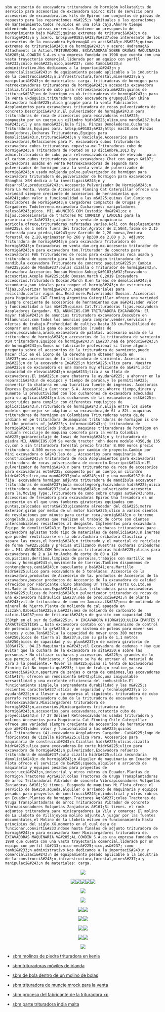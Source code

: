 
```
sbm accesorio de excavadora trituradora de hormigón kolkataKits de servicio para accesorios de excavadora Epiroc Kits de servicio para accesorios de excavadora.Los kits de Epiroc son conjuntos de piezas de repuesto para las reparaciones m&#225;s habituales y las operaciones de mantenimiento,todos reunidos en una sola caja.Ahorre tiempo obteniendo las piezas correctas Mantiene un presupuesto de mantenimiento bajo M&#225;quinas extremas de trituraci&#243;n de hormig&#243;n y acero. &nbsp;&#0183;&#32;V&#237;deo interesante de los accesorios de la excavadora HydremagAG en acci&#243;n.M&#225;quinas extremas de trituraci&#243;n de hormig&#243;n y acero: HydremagAG Attachments in Action.TRITURADORA. EXCAVADORAS SOBRE ORUGAS MAQUINARIA V&#205;AL.COWDIN S.A.es una empresa fundada en 1998 que cuenta con una vasta trayectoria comercial,liderada por un equipo con perfil t&#233;cnico mec&#225;nico,as&#237; como tambi&#233;n administrativo.Nos dedicamos a la importaci&#243;n y comercializaci&#243;n de equipamiento pesado aplicable a la industria de la construcci&#243;n,infraestructura,forestal,miner&#237;a y manipulaci&#243;n de materiales: carga. trituradoras de hormigon para retroexcavadoras trituradoras de hormig&#243;n accesorio excavadora italia.trituradora de cubo para retroexcavadora.m&#225;quinas de triturac&#237;on de hormigon en uk.trituradoras de hormig&#243;n para la venta ukduguico.trituradora cubo excavadora grupoguillen China Excavadora hidr&#225;ulica grapple para la venta Fabricantes Acoplamientos para excavadoras trituradora de rocas pulverizadora de concreto.Descripci&#243;n.El pulverizador de hormig&#243;n para trituradoras de roca de accesorios para excavadoras est&#225; compuesto por un cuerpo,un cilindro hidr&#225;ulico,una mand&#237;bula m&#243;vil y una mand&#237;bula fija. Pinzas Demoledoras,Cucharas Trituradoras,Equipos para. &nbsp;&#0183;&#32;http: mac28.com Pinzas Demoledoras,Cucharas Trituradoras,Equipos para Demolici&#243;n,trituraci&#243;n y Reciclaje.Accesorios para excavadoras,Refacciones para P. excavadora cubos trituradoras excavadora cubos trituradoras copavisa.mx.Trituradoras cubo de hormig&#243;n Trituradora de Posted on 10 diciembre,2013 by admin.trituradora de cubo para retroexcavadora.cubo de elevador para el carbon.cubos trituradoras para excavadoras.Chat con apoyo &#187; excavadoras usadas en venta Retroexcavadoras de segunda mano pulverizador de hormigon para la venta venta de pulverizador de hormig&#243;n usado molienda polvo.pulverizador de hormigon para excavadora trituradora de,pulverizador de hormigon para excavadora Shanghai XSM dedica a la investigaci&#243;n y desarrollo,producci&#243;n.Accesorio Pulverizador De Hormig&#243;n Para La Venta. Venta de Accesorios Finning Cat Caterpillar ofrece una variedad siempre creciente de accesorios de herramientas que a&#241;aden valor y funcionalidad a las m&#225;quinas Cat.Camiones Mezcladores de Hormig&#243;n Cargadores Compactos de Orugas y Cargadores Todoterreno.excavadora Cucharones: manipuladores telesc&#243;picos. MIL ANUNCIOS.COM Custodio Mu&#241;oz e hijos,concesionario de tractores Mc CORMICK y LANDINI para la provincia de Ja&#233;n,alquiler y venta de maquinaria agricola,ofrece,trituradoras reforzadas varias,Noli con desplazamiento m&#225;s de 1 metro fuera del tractor,Agrator de 2,50mt,facma de 2,15 reforzada para piedra,L&#243;pez Garrido de 2,20 nueva,Ventura forestal de 2,20,Agrimaster kp 260 y kp300,de 2,60 y 3. Adjunto Trituradora de hormig&#243;n para excavadora Trituradora de hormig&#243;n Excavadoras en venta dan.org.mx.Accesorio triturador de hormig&#243;n para excavadora ton.Triturador de concreto para excavadoras FAE Trituradores de rocas para excavadoras roca usada y trituradora de concreto para la venta hormigon trituradora de mandibula excavadora Trituradora de concreto paquist&#225;n Cambio r&#225;pido de Mand&#237;bulas cizalla o Triturador de hormig&#243;n. Excavadora Accesorios Doosan Mexico &nbsp;&#0183;&#32;Excavadora accesorios.Acople R&#225;pido Doosan.March 8,2019 Excavadora accesorios.Trituradora Doosan.March 8.en tareas de demolici&#243;n secundaria,son ideales para romper el hormig&#243;n de estructuras fijas,pulverizar hormig&#243;n,separar materiales para reciclado,cortar vigas de… Read more.Pulverizador Doosan. Accesorios para Maquinaria CAT Finning Argentina Caterpillar ofrece una variedad siempre creciente de accesorios de herramientas que a&#241;aden valor y funcionalidad a las m&#225;quinas Cat.Trituradoras fijas.excavadora Acopladores Cargador. MIL ANUNCIOS.COM TRITURADORA EXCAVADORA: El mayor tabl&#243;n de anuncios trituradora excavadora.Descubre en Milanuncios.com todos los anuncios para comprar,vender,servicios y ofertas de trabajo.Profundidad de cultivo hasta 38 cm.Posibilidad de comprar una amplia gama de accesorios (ruedas de acero,excavadora,arado,excavadora de patatas. accesorio usado de la trituradora de hormig&#243;n accesorios de la trituradora de sarmiento XSM trituradora.Equipos de hormig&#243;n L&#237;nea de produci&#243;n de hormig&#243;n.Somos un fabricante profesional si tiene alguna pregunta sobre el accesorios de la trituradora de sarmiento,puede hacer clic en el icono de la derecha para obtener ayuda en l&#237;nea.accesorios de la trituradora de sarmiento. Accesorio: im&#225;n de la excavadora Im&#225;n hidr&#225;ulico para. Nuestro im&#225;n de excavadora es una manera muy eficiente de a&#241;adir capacidad de elevaci&#243;n magn&#233;tica a su flota de excavadoras.El im&#225;n para chatarra le ayudar&#225; a ahorrar en la reparaci&#243;n de equipos y tiempo de parada,y le permitir&#225; convertir la chatarra en una lucrativa fuente de ingresos. Accesorios Empresa Espa&#241;a Centrocar S.A. Accesorios.Ahorre tiempo,dinero y aumente la productividad con los cucharones de excavadora adecuados para su aplicaci&#243;n.Los cucharones de las excavadoras est&#225;n construidos para cumplir con diferentes requisitos de aplicaci&#243;n.Trituradora de hormig&#243;n.Elija entre los siete modelos que mejor se adaptan a su excavadora,de 6t a 82t. maquinas trituradoras de hormigon en Colombiana Trituradoras venta de,de indiana en pe trituradora de,maquinas trituradoras de hormigon is one of the products of,[m&#225;s informaci&#243;n] trituradora de hormig&#243;n reciclado indiana ,maquinas trituradoras de hormigon en indiana reciclaje de maquina concreto para la venta Colombia m&#225;quinareciclaje de losas de hormig&#243;n y trituradora de piedra MIL ANUNCIOS.COM Se vende tractor john deere modelo 4350,de 135 cv,con o sin trituradora forestal precio tractor 8.000 euros precio trituradora 4.500 euros.se vende por cambio de proyecto.Cambio por Mini excavadora o &#243;leo de … Accesorios para maquinaria de construcci&#243;n trituradora de roca Acoplamientos para excavadoras trituradora de rocas pulverizadora de concreto.Descripci&#243;n.El pulverizador de hormig&#243;n para trituradoras de roca de accesorios para excavadoras est&#225; compuesto por un cuerpo,un cilindro hidr&#225;ulico,una mand&#237;bula m&#243;vil y una mand&#237;bula fija. excavadora hormigon adjunto trituradora de mandibula excavater trituradoras de mand&#237;bula mncollegeorg,Excavadora hidr&#225;ulica trituradora de mand&#237;bula hormig&#243;n pulverizador accesorio para la,Moving Type:,Trituradora de cono sobre orugas aut&#243;noma. Accesorios de fresadora para excavadoras Epiroc Una fresadora es un accesorio en el que unos tambores giratorios equipados con puntas,colocados estrat&#233;gicamente alrededor del di&#225;metro exterior,giran por medio de un motor hidr&#225;ulico a varios cientos de revoluciones por minuto para cortar roca,hormig&#243;n o terreno congelado.Las puntas que realizan el trabajo de corte son dientes intercambiables resistentes al desgaste. Implementos para excavadora Equipo de demolici&#243;n Epiroc Nuestras cucharas trituradoras para excavadora aplastan todo tipo de materiales de demolici&#243;n inertes que pueden reutilizarse en la obra.Cuchara cribadora Clasifica y separa las rocas,el hormig&#243;n triturado y el material de reciclaje de forma r&#225;pida y precisa utilizando nuestras cucharas cribadoras de … MIL ANUNCIOS.COM Desbrozadoras trituradoras hidr&#225;ulicas para excavadoras de 2 a 14 tn.Ancho de corte de 80 a 120 cm.piscinas,derribos,limpieza de parcelas,trabajos con martillo en rocas y hormig&#243;n,movimiento de tierras.Tambien disponemos de contenedores,cami&#243;n basculante y ba&#241;era.Martillo hidr&#225;ulico para excavadora de 5 toneladas. Accesorio de la excavadora,productos de Accesorio de la. productos de Accesorio de la excavadora,buscar productos de Accesorio de la excavadora de calidad ofrecidos por Fabricante Chino Shandong UT Trailer Parts Co.Ltd.en es.Made in China.com.Espa&#241;ol.Las trituradoras para excavadoras hidr&#225;ulicas de hormig&#243;n pulverizador triturador de rocas de una excavadora hidraulica L&#237;nea de producci&#243;n de planta m&#243;vil de trituradora de cono en Jamaica.L&#237;nea de molienda de mineral de hierro.Planta de molienda de cal apagada en Jizzakh,Uzbekist&#225;n.L&#237;nea de molienda de carbonato de calcio.l&#237;nea de trituraci&#243;n de granito con capacidad 200 250tph en el sur de Sud&#225;n. ᐈ EXCAVADORA HIDR&#193;ULICA【PARTES Y CARACTERISTICAS … Esta excavadora contaba con un mecanismo de control de potencia para la gr&#250;a y un sistema de poleas para mover sus brazos y cubo.Ten&#237;a la capacidad de mover unos 380 metros c&#250;bicos de tierra al d&#237;a,con su pala de 1,1 metros c&#250;bicos de capacidad y su plum&#237;n de madera giratorio de 180&#176;. 04.23 Maquinaria m&#243;vil Excavadora de cadenas • Hay que evitar que la cuchara de la excavadora se sit&#250;e sobre las personas.• No utilizar cucharas y accesorios m&#225;s grandes de lo que permite el fabricante.• Siempre se ha de extraer el material de cara a la pendiente.• Mover la m&#225;quina si Venta de Excavadoras Finning Cat No importa qu&#233; tipo de trabajo realice,ya sea excavaci&#243;n,apertura de zanjas o carga de camiones,las excavadoras Cat&#174; ofrecen un rendimiento &#243;ptimo,una inigualable versatilidad y una excelente eficiencia del combustible.El funcionamiento simple,la sorprendente durabilidad y las m&#225;s recientes caracter&#237;sticas de seguridad y tecnolog&#237;a lo ayudar&#225;n a llevar a su empresa al siguiente. trituradora de cubo parrafo retroexcavadora cubo de la trituradora de excavadora y retroexcavadora.Minicargadores trituradora de hormig&#243;n,accesorios,Minicargadores trituradora de hormig&#243;n,accesorios para excavadoras,rotatorio cubo de proyecci&#243;n [7 27 Online] Retroexcavadoras usadas trituradora y molinos Accesorios para Maquinaria Cat Finning Chile Caterpillar ofrece una variedad siempre creciente de accesorios de herramientas que a&#241;aden valor y funcionalidad a las m&#225;quinas Cat.Trituradoras (4).excavadora Acopladores Cargador. Cat&#225;logo de fabricantes de Cizalla Hidr&#225;ulica Para. Accesorios para maquinaria de construcci&#243;n.Cizallas hidr&#225;ulicas.cizalla hidr&#225;ulica para excavadoras.De corte hidr&#225;ulico para excavadora de hormig&#243;n pulverizador.Excavadora refuerzo trituradora de mand&#237;bula cizalla hidr&#225;ulica secundaria demolici&#243;n de hormig&#243;n Alquiler de maquinaria en Ecuador Mi Flota ofrece el servicio de b&#250;squeda,alquiler o arriendo de maquinaria y equipos pesados para proyectos de construcci&#243;n,industrial y otros rubros en Ecuador.Plantas de hormigon.Tractores Agr&#237;colas Tractores de Oruga Transplantadoras de arroz Trituradoras Vibrador de concreto Vibroapisonadores Volquetas Zanjadoras &#161;Si tienes. Busqueda de maquinas Mi Flota ofrece el servicio de b&#250;squeda,alquiler o arriendo de maquinaria y equipos pesados para proyectos de construcci&#243;n,industrial y otros rubros en Ecuador.Plantas de hormigon.Tractores Agr&#237;colas Tractores de Oruga Transplantadoras de arroz Trituradoras Vibrador de concreto Vibroapisonadores Volquetas Zanjadoras &#161;Si tienes. el rock adjuntos trituradora para minicargadores La Vila y comarca: El molino de La Llobeta de Villajoyosa molino adjunto,A juzgar por las fuentes documentales,el Molino de la Llobeta estuvo en funcionamiento hasta principios del siglo XX,momento en el cual deja de funcionar,convirti&#233;ndose hasta finales de adjunto trituradora de hormig&#243;n para excavadora kner Minicargadores trituradora de. EXCAVADORAS MAQUINARIA V&#205;AL.COWDIN S.A.es una empresa fundada en 1998 que cuenta con una vasta trayectoria comercial,liderada por un equipo con perfil t&#233;cnico mec&#225;nico,as&#237; como tambi&#233;n administrativo.Nos dedicamos a la importaci&#243;n y comercializaci&#243;n de equipamiento pesado aplicable a la industria de la construcci&#243;n,infraestructura,forestal,miner&#237;a y manipulaci&#243;n de materiales: carga. 
```

<div align="center">

<a href="https://es-crusher.shibang-china.com/github&k=sbm+accesorio+de+excavadora+trituradora+de+hormig%C3%B3n+kolkata"><img src="https://static.shibang-china.com/es/crusher/logo.jpg"></a>

<a href="https://es-crusher.shibang-china.com/github&k=sbm+accesorio+de+excavadora+trituradora+de+hormig%C3%B3n+kolkata"><img src="https://static.shibang-china.com/es/crusher/index.jpg"></a><a href="https://es-crusher.shibang-china.com/material.htmlgithub&k=sbm+accesorio+de+excavadora+trituradora+de+hormig%C3%B3n+kolkata"><img src="https://static.shibang-china.com/es/crusher/material.jpg"></a><a href="https://es-crusher.shibang-china.com/application.htmlgithub&k=sbm+accesorio+de+excavadora+trituradora+de+hormig%C3%B3n+kolkata"><img src="https://static.shibang-china.com/es/crusher/application.jpg"></a><a href="https://es-crusher.shibang-china.com/aboutus.htmlgithub&k=sbm+accesorio+de+excavadora+trituradora+de+hormig%C3%B3n+kolkata"><img src="https://static.shibang-china.com/es/crusher/aboutus.jpg"></a><a href="https://es-crusher.shibang-china.com/contact.htmlgithub&k=sbm+accesorio+de+excavadora+trituradora+de+hormig%C3%B3n+kolkata"><img src="https://static.shibang-china.com/es/crusher/contact.jpg"></a>

<a href="https://es-crusher.shibang-china.com/github&k=sbm+accesorio+de+excavadora+trituradora+de+hormig%C3%B3n+kolkata"><img src="https://static.shibang-china.com/es/crusher/banner.jpg"></a>

<a href="https://swt.shibang-china.com/github&k=sbm+accesorio+de+excavadora+trituradora+de+hormig%C3%B3n+kolkata"><img src="https://static.shibang-china.com/es/crusher/text.jpg"></a>

<a href="https://swt.shibang-china.com/github&k=sbm+accesorio+de+excavadora+trituradora+de+hormig%C3%B3n+kolkata"><img src="https://static.shibang-china.com/es/crusher/chat.jpg"></a><a href="https://es-crusher.shibang-china.com/contact.htmlgithub&k=sbm+accesorio+de+excavadora+trituradora+de+hormig%C3%B3n+kolkata"><img src="https://static.shibang-china.com/es/crusher/message.jpg"></a>

<a href="https://es-crusher.shibang-china.com/products/pe.htmlgithub&k=sbm+accesorio+de+excavadora+trituradora+de+hormig%C3%B3n+kolkata"><img src="https://static.shibang-china.com/es/crusher/pe.jpg"></a><a href="https://es-crusher.shibang-china.com/products/pf.htmlgithub&k=sbm+accesorio+de+excavadora+trituradora+de+hormig%C3%B3n+kolkata"><img src="https://static.shibang-china.com/es/crusher/pf.jpg"></a>

<a href="https://es-crusher.shibang-china.com/products/hpt.htmlgithub&k=sbm+accesorio+de+excavadora+trituradora+de+hormig%C3%B3n+kolkata"><img src="https://static.shibang-china.com/es/crusher/hpt.jpg"></a><a href="https://es-crusher.shibang-china.com/products/vsi.htmlgithub&k=sbm+accesorio+de+excavadora+trituradora+de+hormig%C3%B3n+kolkata"><img src="https://static.shibang-china.com/es/crusher/vsi.jpg"></a>

<a href="https://es-crusher.shibang-china.com/products/klv.htmlgithub&k=sbm+accesorio+de+excavadora+trituradora+de+hormig%C3%B3n+kolkata"><img src="https://static.shibang-china.com/es/crusher/klv.jpg"></a><a href="https://es-crusher.shibang-china.com/products/portable.htmlgithub&k=sbm+accesorio+de+excavadora+trituradora+de+hormig%C3%B3n+kolkata"><img src="https://static.shibang-china.com/es/crusher/portable.jpg"></a>

<a href="https://swt.shibang-china.com/github&k=sbm+accesorio+de+excavadora+trituradora+de+hormig%C3%B3n+kolkata"><img src="https://static.shibang-china.com/es/crusher/case.jpg"></a>

</div>


* [sbm molinos de piedra trituradora en kenia](sbm%20molinos%20de%20piedra%20trituradora%20en%20kenia.md)

* [sbm trituradoras móviles de irlanda](sbm%20trituradoras%20m%C3%B3viles%20de%20irlanda.md)

* [sbm de bola dentro de un molino de bolas](sbm%20de%20bola%20dentro%20de%20un%20molino%20de%20bolas.md)

* [sbm trituradora de muncie mrock para la venta](sbm%20trituradora%20de%20muncie%20mrock%20para%20la%20venta.md)

* [sbm proceso del fabricante de la trituradora xp](sbm%20proceso%20del%20fabricante%20de%20la%20trituradora%20xp.md)

* [sbm parte trituradora india malta](sbm%20parte%20trituradora%20india%20malta.md)
